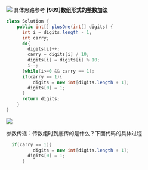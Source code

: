 ![](2021-01-26-11-40-51.png)
具体思路参考 **[989]数组形式的整数加法**
```java
class Solution {
    public int[] plusOne(int[] digits) {
      int i = digits.length - 1;
      int carry;
      do{
        digits[i]++;
        carry = digits[i] / 10; 
        digits[i] = digits[i] % 10;
        i--;
      }while(i>=0 && carry == 1);
      if(carry == 1){
          digits = new int[digits.length + 1];
        digits[0] = 1;
      }
      return digits;
    }
}
```
![](2021-01-26-11-40-27.png)

参数传递：传数组时到底传的是什么？下面代码的具体过程
```java
  if(carry == 1){
          digits = new int[digits.length + 1];
        digits[0] = 1;
      }
```